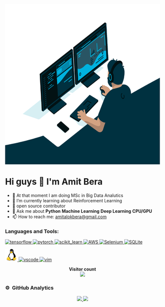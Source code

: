 <p align="center">

   <img align="center" alt="GIF" src="https://github.com/manojuppala/manojuppala/blob/master/assets/code.gif?raw=true" width="750" height="520" />
  
</p>

# Hi guys 👋  I'm Amit Bera





- 🔭 At that moment I am doing MSc in Big Data Analutics
- 🌱 I’m currently learning about Reinforcement Learning
- 👯 open source contributor
- 💬 Ask me about **Python** **Machine Learning** **Deep Learning** **CPU/GPU**
- 📫 How to reach me: amitalokbera@gmail.com


<h3 align="left">Languages and Tools:</h3>
<p align="left"> 
<a href="https://www.tensorflow.org" target="_blank"> <img src="https://www.vectorlogo.zone/logos/tensorflow/tensorflow-icon.svg" alt="tensorflow" width="40" height="40"/> </a> 
<a href="https://pytorch.org/" target="_blank"> <img src="https://www.vectorlogo.zone/logos/pytorch/pytorch-icon.svg" alt="pytorch" width="40" height="40"/> </a>
<a href="https://scikit-learn.org/" target="_blank"> <img src="https://avatars1.githubusercontent.com/u/16848261?s=280&v=4" alt="scikit_learn" width="40" height="40"/> </a>
<a href="https://aws.amazon.com/" target="_blank"> <img src="https://www.vectorlogo.zone/logos/amazon_aws/amazon_aws-icon.svg" alt="AWS" width="40" height="40"/> </a>
<a href="https://www.selenium.dev/" target="_blank"> <img src="https://github.com/detain/svg-logos/blob/master/svg/selenium-logo.svg" alt="Selenium" width="40" height="40"/> </a>
<a href="https://www.sqlite.org/index.html" target="_blank"> <img src="https://www.vectorlogo.zone/logos/sqlite/sqlite-icon.svg" alt="SQLite" width="40" height="40"/> </a>
  
<p align="left"> 
<a href="https://www.linux.org/" target="_blank"> <img src="https://github.com/devicons/devicon/blob/master/icons/linux/linux-original.svg" alt="linux" width="40" height="40"/> </a> 
<a href="https://code.visualstudio.com/" target="_blank"> <img src="https://www.vectorlogo.zone/logos/visualstudio_code/visualstudio_code-icon.svg" alt="vscode" width="40" height="40"/> </a> 
<a href="https://www.vim.org/" target="_blank"> <img src="https://www.vectorlogo.zone/logos/vim/vim-icon.svg" alt="vim" width="40" height="40"/> </a> 


</p>
  <p align="center"> 
  <b>Visitor count</b><br>
  <img src="https://profile-counter.glitch.me/amitalokbera/count.svg" />
     
</p>

### ⚙️ &nbsp;GitHub Analytics

<p align="center">
<a href="https://github.com/amitalokbera">
  <img height="180em" src="https://github-readme-stats-eight-theta.vercel.app/api?username=amitalokbera&show_icons=true&theme=algolia&include_all_commits=true&count_private=true"/>
  <img height="180em" src="https://github-readme-stats-eight-theta.vercel.app/api/top-langs/?username=amitalokbera&layout=compact&langs_count=8&theme=algolia"/>
</a>
</p>
